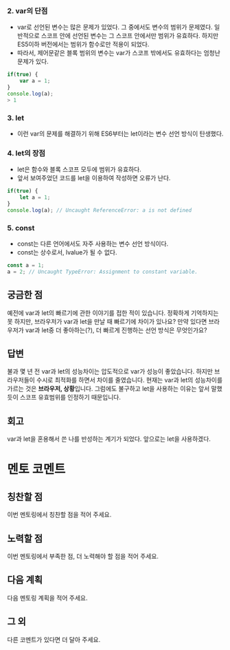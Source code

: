 
### 2. var의 단점
- var로 선언된 변수는 많은 문제가 있었다. 
그 중에서도 변수의 범위가 문제였다.
일반적으로 스코프 안에 선언된 변수는 그 스코프 안에서만 범위가 유효하다.
하지만 ES5이하 버전에서는 범위가 함수로만 적용이 되었다.
- 따라서, 제어문같은 블록 범위의 변수는 var가 스코프 밖에서도 유효하다는 엄청난 문제가 있다.
``` javascript
if(true) {
    var a = 1;
}
console.log(a);
> 1
```

### 3. let
- 이런 var의 문제를 해결하기 위해 ES6부터는 let이라는 변수 선언 방식이 탄생했다.

### 4. let의 장점
- let은 함수와 블록 스코프 모두에 범위가 유효하다.
- 앞서 보여주었던 코드를 let을 이용하여 작성하면 오류가 난다.
``` javascript
if(true) {
    let a = 1;
}
console.log(a); // Uncaught ReferenceError: a is not defined
```
### 5. const
- const는 다른 언어에서도 자주 사용하는 변수 선언 방식이다.
- const는 상수로서, lvalue가 될 수 없다.
``` javascript
const a = 1;
a = 2; // Uncaught TypeError: Assignment to constant variable.
```

## 궁금한 점
예전에 var과 let의 빠르기에 관한 이야기를 접한 적이 있습니다.
정확하게 기억하지는 못 하지만, 브라우저가 var과 let을 만날 때 빠르기에 차이가 있나요?
만약 있다면 브라우저가 var과 let중 더 좋아하는(?), 더 빠르게 진행하는 선언 방식은 무엇인가요?

## 답변
불과 몇 년 전 var과 let의 성능차이는 압도적으로 var가 성능이 좋았습니다.
하지만 브라우저들이 수시로 최적화를 하면서 차이를 줄였습니다.
현재는 var과 let의 성능차이를 가르는 것은 <strong>브라우저, 상황</strong>입니다.
그럼에도 불구하고 let을 사용하는 이유는 앞서 말했듯이 스코프 유효범위를 인정하기 때문입니다.

## 회고 
var과 let을 혼용해서 쓴 나를 반성하는 계기가 되었다.
앞으로는 let을 사용하겠다.

# 멘토 코멘트 
## 칭찬할 점
이번 멘토링에서 칭찬할 점을 적어 주세요.

## 노력할 점 
이번 멘토링에서 부족한 점, 더 노력해야 할 점을 적어 주세요.

## 다음 계획 
다음 멘토링 계획을 적어 주세요.

## 그 외
다른 코멘트가 있다면 더 달아 주세요.